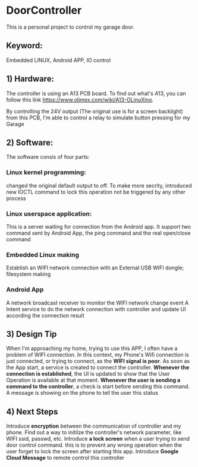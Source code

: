 # DoorController
This is a personal project to control my garage door. 
## Keyword: 
Embedded LINUX, Android APP, IO control 

## 1) Hardware:
The controller is using an A13 PCB board. To find out what's A13, you can follow this link
https://www.olimex.com/wiki/A13-OLinuXino.  

By controlling the  24V output (The original use is for a screen backlight) from this PCB,
I'm able to control a relay to simulate button pressing for my Garage

## 2) Software:
The software consis of four parts: 

### Linux kernel programming: 
   changed the original default output to off. To make more secrity, 
   introduced new IOCTL command to lock this operation not be triggered by any other process 

### Linux userspace application: 
   This is a server waiting for connection from the Android app. It support two command sent by Android App, 
   the ping command and the real open/close command 
   
### Embedded Linux making 
   Establish an WIFI network connection with an External USB WIFI dongle; 
   filesystem making

### Android App
   A network broadcast receiver to monitor the WIFI network change event
   A Intent service to do the network connection with controller and update UI according the connection result

## 3) Design Tip
   When I'm approaching my home, trying to use this APP, I often have a problem of WIFI connection. 
   In this context, my Phone's Wifi connection is just connected, or trying to connect, as the **WIFI signal is poor**. 
   As soon as the App start, a service is created to connect the controller. 
   **Whenever the connection is established**, the UI is updated to show that the User Operation is available at that moment.
   **Whenever the user is sending a command to the controller**, a check is start before sending this command. 
   A message is showing on the phone to tell the user this status
   
## 4) Next Steps
   Introduce **encryption** between the communication of controller and my phone. 
   Find out a way to initilze the controller's network parameter, like WIFI ssid, passwd, etc. 
   Introduce **a lock screen** when a user trying to send door control command. 
   this is to prevent any wrong operation when the user forget to lock the screen after starting this app. 
   Introduce **Google Cloud Message** to remote control this controller

   
